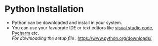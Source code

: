 # Python Installation
* Python can be downloaded and install in your system.
* You can use your favuorate IDE or text editors like [visual studio code](https://code.visualstudio.com/), [Pycharm](https://www.jetbrains.com/pycharm/ "Pycharm") etc.  
_For downloading the setup file_ : https://www.python.org/downloads/
